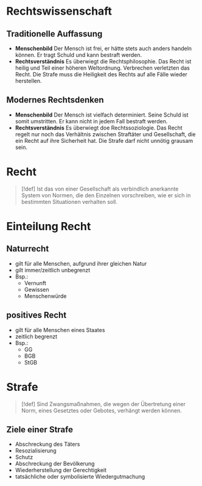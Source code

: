# Rechtswissenschaft

## Traditionelle Auffassung
- **Menschenbild**
  Der Mensch ist frei, er hätte stets auch anders handeln können. Er tragt Schuld und kann bestraft werden.
- **Rechtsverständnis**
  Es überwiegt die Rechtsphilosophie. Das Recht ist heilig und Teil einer höheren Weltordnung. Verbrechen verletzten das Recht. Die Strafe muss die Heiligkeit des Rechts auf alle Fälle wieder herstellen.

## Modernes Rechtsdenken
- **Menschenbild**
  Der Mensch ist vielfach determiniert. Seine Schuld ist somit umstritten. Er kann nicht in jedem Fall bestraft werden.
- **Rechtsverständnis**
  Es überwiegt doe Rechtssoziologie. Das Recht regelt nur noch das Verhältnis zwischen Straftäter und Gesellschaft, die ein Recht auf ihre Sicherheit hat. Die Strafe darf nicht unnötig grausam sein.

# Recht

> [!def]
> Ist das von einer Gesellschaft als verbindlich anerkannte System von Normen, die den Einzelnen vorschreiben, wie er sich in bestimmten Situationen verhalten soll.

# Einteilung Recht

## Naturrecht
- gilt für alle Menschen, aufgrund ihrer gleichen Natur
- gilt immer/zeitlich unbegrenzt
- Bsp.:
  - Vernunft
  - Gewissen
  - Menschenwürde

## positives Recht
- gilt für alle Menschen eines Staates
- zeitlich begrenzt
- Bsp.:
	- GG
	- BGB
	- StGB

# Strafe

> [!def]
> Sind Zwangsmaßnahmen, die wegen der Übertretung einer Norm, eines Gesetztes oder Gebotes, verhängt werden können.

## Ziele einer Strafe

- Abschreckung des Täters
- Resozialisierung
- Schutz
- Abschreckung der Bevölkerung
- Wiederherstellung der Gerechtigkeit
- tatsächliche oder symbolisierte Wiedergutmachung
